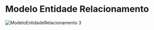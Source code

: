 # Modelo Entidade Relacionamento 
![ModeloEntidadeRelacionamento 3](https://user-images.githubusercontent.com/54013675/162590337-64bbded8-74c9-40a3-b378-3db2bf899045.png)

